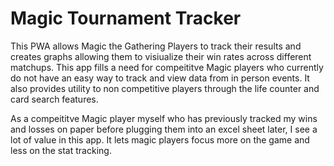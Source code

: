 # Magic Tournament Tracker

This PWA allows Magic the Gathering Players to track their results and creates graphs allowing them to visiualize their win rates across different matchups. This app fills a need for compeititve Magic players who currently do not have an easy way to track and view data from in person events. It also provides utility to non competitive players through the life counter and card search features. 

As a compeititve Magic player myself who has previously tracked my wins and losses on paper before plugging them into an excel sheet later, I see a lot of value in this app. It lets magic players focus more on the game and less on the stat tracking. 